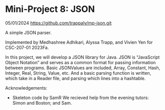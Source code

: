Mini-Project 8: JSON
====================
05/01/2024
https://github.com/trappaly/mp-json.git

A simple JSON parser.

Implemented by Medhashree Adhikari, Alyssa Trapp, and Vivien Yen for CSC-207-01 2023Fa.

In this project, we will develop a JSON library for Java. JSON is “JavaScript Object Notation” and serves as a common format for passing information between programs. Basic JSONValues are included, Array, Constant, Hash, Integer, Real, String, Value, etc. And a basic parsing function is written, which take in a Reader file, and parsing which lines into a hashtable.

Acknowledgements:
* Skeleton code by SamR
We recieved help from the evening tutors: Simon and Boston; and Sam.
